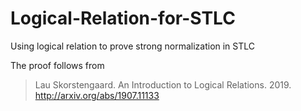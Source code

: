 # Logical-Relation-for-STLC
Using logical relation to prove strong normalization in STLC

The proof follows from
> Lau Skorstengaard. An Introduction to Logical Relations. 2019. <http://arxiv.org/abs/1907.11133>

